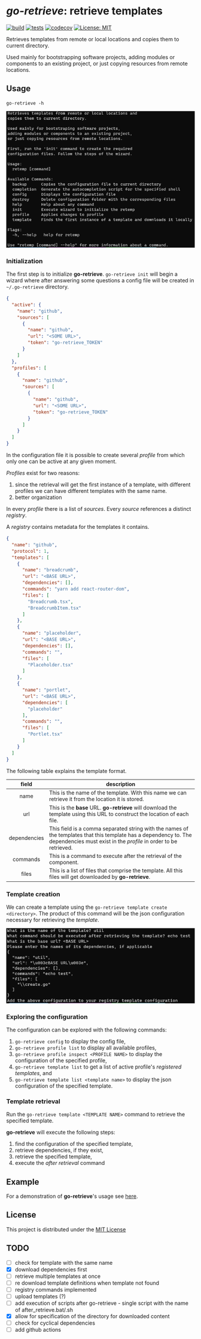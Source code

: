 # *go-retrieve*: retrieve templates

[![build](https://github.com/RomanosTrechlis/go-retrieve/workflows/build/badge.svg)](https://github.com/RomanosTrechlis/go-retrieve/actions?query=workflow%3Abuild)
[![tests](https://github.com/RomanosTrechlis/go-retrieve/workflows/tests/badge.svg)](https://github.com/RomanosTrechlis/go-retrieve/actions?query=workflow%3Atests)
[![codecov](https://codecov.io/gh/RomanosTrechlis/go-retrieve/branch/master/graph/badge.svg?token=J7JU85YYF8)](https://codecov.io/gh/RomanosTrechlis/go-retrieve)
[![License: MIT](https://img.shields.io/badge/License-MIT-green.svg)](https://github.com/RomanosTrechlis/go-retrieve/blob/master/LICENSE)

Retrieves templates from remote or local locations and copies them to current
directory.

Used mainly for bootstrapping software projects, adding modules or components to
an existing project, or just copying resources from remote locations.

## Usage

```shell
go-retrieve -h
```

![](doc/images/retemp_help.png)

### Initialization

The first step is to initialize **go-retrieve**. `go-retrieve init` will begin a
wizard where after answering some questions a config file will be created in
`~/.go-retrieve` directory.

```json
{
  "active": {
    "name": "github",
    "sources": [
      {
        "name": "github",
        "url": "<SOME URL>",
        "token": "go-retrieve_TOKEN"
      }
    ]
  },
  "profiles": [
    {
      "name": "github",
      "sources": [
        {
          "name": "github",
          "url": "<SOME URL>",
          "token": "go-retrieve_TOKEN"
        }
      ]
    }
  ]
}
```

In the configuration file it is possible to create several *profile* from which
only one can be active at any given moment.

*Profiles* exist for two reasons:

1. since the retrieval will get the first instance of a template, with different
   profiles we can have different templates with the same name.
2. better organization

In every *profile* there is a list of *sources*. Every *source* references a
distinct *registry*.

A *registry* contains metadata for the templates it contains.

```json
{
  "name": "github",
  "protocol": 1,
  "templates": [
    {
      "name": "breadcrumb",
      "url": "<BASE URL>",
      "dependencies": [],
      "commands": "yarn add react-router-dom",
      "files": [
        "Breadcrumb.tsx",
        "BreadcrumbItem.tsx"
      ]
    },
    {
      "name": "placeholder",
      "url": "<BASE URL>",
      "dependencies": [],
      "commands": "",
      "files": [
        "Placeholder.tsx"
      ]
    },
    {
      "name": "portlet",
      "url": "<BASE URL>",
      "dependencies": [
        "placeholder"
      ],
      "commands": "",
      "files": [
        "Portlet.tsx"
      ]
    }
  ]
}
```

The following table explains the template format.

|    field     | description                                                                                                                                                                           |
| :----------: | ------------------------------------------------------------------------------------------------------------------------------------------------------------------------------------- |
|     name     | This is the name of the template. With this name we can retrieve it from the location it is stored.                                                                                   |
|     url      | This is the **base** URL. **go-retrieve** will download the template using this URL to construct the location of each file.                                                           |
| dependencies | This field is a comma separated string with the names of the templates that this template has a dependency to. The dependencies must exist in the *profile* in order to be retrieved. |
|   commands   | This is a command to execute after the retrieval of the component.                                                                                                                    |
|    files     | This is a list of files that comprise the template. All this files will get downloaded by **go-retrieve**.                                                                            |

### Template creation

We can create a template using the `go-retrieve template create <directory>`.
The product of this command will be the json configuration necessary for
retrieving the *template*.

![](doc/images/template_create.png)

### Exploring the configuration

The configuration can be explored with the following commands:

1. `go-retrieve config` to display the config file,
2. `go-retrieve profile list` to display all available profiles,
3. `go-retrieve profile inspect <PROFILE NAME>` to display the configuration of
   the specified profile,
4. `go-retrieve template list` to get a list of active profile's *registered
   templates*, and
5. `go-retrieve template list <template name>` to display the json configuration
   of the specified template.

### Template retrieval

Run the `go-retrieve template <TEMPLATE NAME>` command to retrieve the specified
template.

**go-retrieve** will execute the following steps:

1. find the configuration of the specified template,
2. retrieve dependencies, if they exist,
3. retrieve the specified template,
4. execute the *after retrieval* command

## Example

For a demonstration of **go-retrieve**'s usage see [here](doc/example.md).

## License

This project is distributed under the [MIT License](LICENSE)

## TODO

- [ ] check for template with the same name
- [x] download dependencies first
- [ ] retrieve multiple templates at once
- [ ] re download template definitions when template not found
- [ ] registry commands implemented
- [ ] upload templates (?)
- [ ] add execution of scripts after go-retrieve - single script with the name
  of after_retrieve.bat/.sh
- [x] allow for specification of the directory for downloaded content
- [ ] check for cyclical dependencies
- [ ] add github actions
